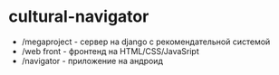 # cultural-navigator
* /megaproject - сервер на django с рекомендательной системой 
* /web front - фронтенд на HTML/CSS/JavaSript
* /navigator - приложение на андроид
